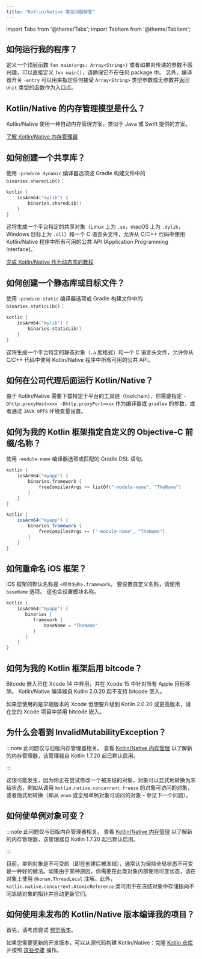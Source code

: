 ```yaml
---
title: "Kotlin/Native 常见问题解答"
---
```

import Tabs from '@theme/Tabs';
import TabItem from '@theme/TabItem';

## 如何运行我的程序？

定义一个顶层函数 `fun main(args: Array<String>)` 或者如果对传递的参数不感兴趣，可以直接定义 `fun main()`，请确保它不在任何 package 中。
另外，编译器开关 `-entry` 可以用来指定任何接受 `Array<String>` 类型参数或无参数并返回 `Unit` 类型的函数作为入口点。

## Kotlin/Native 的内存管理模型是什么？

Kotlin/Native 使用一种自动内存管理方案，类似于 Java 或 Swift 提供的方案。

[了解 Kotlin/Native 内存管理器](native-memory-manager.md)

## 如何创建一个共享库？

使用 `-produce dynamic` 编译器选项或 Gradle 构建文件中的 `binaries.sharedLib()`：

```kotlin
kotlin {
    iosArm64("mylib") {
        binaries.sharedLib()
    }
}
```

这将生成一个平台特定的共享对象（Linux 上为 `.so`，macOS 上为 `.dylib`，Windows 目标上为 `.dll`）和一个 C 语言头文件，允许从 C/C++ 代码中使用 Kotlin/Native 程序中所有可用的公共 API (Application Programming Interface)。

[完成 Kotlin/Native 作为动态库的教程](native-dynamic-libraries.md)

## 如何创建一个静态库或目标文件？

使用 `-produce static` 编译器选项或 Gradle 构建文件中的 `binaries.staticLib()`：

```kotlin
kotlin {
    iosArm64("mylib") {
        binaries.staticLib()
    }
}
```

这将生成一个平台特定的静态对象（`.a` 库格式）和一个 C 语言头文件，允许你从 C/C++ 代码中使用 Kotlin/Native 程序中所有可用的公共 API。

## 如何在公司代理后面运行 Kotlin/Native？

由于 Kotlin/Native 需要下载特定于平台的工具链（toolchain），你需要指定 `-Dhttp.proxyHost=xxx -Dhttp.proxyPort=xxx` 作为编译器或 `gradlew` 的参数，或者通过 `JAVA_OPTS` 环境变量设置。

## 如何为我的 Kotlin 框架指定自定义的 Objective-C 前缀/名称？

使用 `-module-name` 编译器选项或匹配的 Gradle DSL 语句。

<Tabs groupId="build-script">
<TabItem value="kotlin" label="Kotlin" default>

```kotlin
kotlin {
    iosArm64("myapp") {
        binaries.framework {
            freeCompilerArgs += listOf("-module-name", "TheName")
        }
    }
}
```

</TabItem>
<TabItem value="groovy" label="Groovy" default>

```groovy
kotlin {
    iosArm64("myapp") {
        binaries.framework {
            freeCompilerArgs += ["-module-name", "TheName"]
        }
    }
}
```

</TabItem>
</Tabs>

## 如何重命名 iOS 框架？

iOS 框架的默认名称是 `<项目名称>.framework`。
要设置自定义名称，请使用 `baseName` 选项。 这也会设置模块名称。

```kotlin
kotlin {
    iosArm64("myapp") {
       binaries {
          framework {
              baseName = "TheName"
          }
       }
    }
}
```

## 如何为我的 Kotlin 框架启用 bitcode？

Bitcode 嵌入已在 Xcode 14 中弃用，并在 Xcode 15 中针对所有 Apple 目标移除。
Kotlin/Native 编译器自 Kotlin 2.0.20 起不支持 bitcode 嵌入。

如果您使用的是早期版本的 Xcode 但想要升级到 Kotlin 2.0.20 或更高版本，请在您的 Xcode 项目中禁用 bitcode 嵌入。

## 为什么会看到 InvalidMutabilityException？

:::note
此问题仅与旧版内存管理器相关。 查看 [Kotlin/Native 内存管理](native-memory-manager.md) 以了解新的内存管理器，该管理器自 Kotlin 1.7.20 起已默认启用。

:::

这很可能发生，因为你正在尝试修改一个被冻结的对象。对象可以显式地转换为冻结状态，例如从调用 `kotlin.native.concurrent.freeze` 的对象可访问的对象，或者隐式地转换（即从 `enum` 或全局单例对象可访问的对象 - 参见下一个问题）。

## 如何使单例对象可变？

:::note
此问题仅与旧版内存管理器相关。 查看 [Kotlin/Native 内存管理](native-memory-manager.md) 以了解新的内存管理器，该管理器自 Kotlin 1.7.20 起已默认启用。

:::

目前，单例对象是不可变的（即在创建后被冻结），通常认为保持全局状态不可变是一种好的做法。如果由于某种原因，你需要在此类对象内部使用可变状态，请在对象上使用 `@konan.ThreadLocal` 注解。此外，`kotlin.native.concurrent.AtomicReference` 类可用于在冻结对象中存储指向不同冻结对象的指针并自动更新它们。

## 如何使用未发布的 Kotlin/Native 版本编译我的项目？

首先，请考虑尝试 [预览版本](eap.md)。

如果您需要更新的开发版本，可以从源代码构建 Kotlin/Native：克隆 [Kotlin 仓库](https://github.com/JetBrains/kotlin) 并按照 [这些步骤](https://github.com/JetBrains/kotlin/blob/master/kotlin-native/README.md#building-from-source) 操作。
  ```